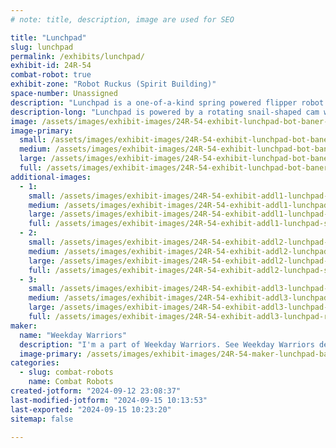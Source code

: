 ```yaml
---
# note: title, description, image are used for SEO

title: "Lunchpad"
slug: lunchpad
permalink: /exhibits/lunchpad/
exhibit-id: 24R-54
combat-robot: true
exhibit-zone: "Robot Ruckus (Spirit Building)"
space-number: Unassigned
description: "Lunchpad is a one-of-a-kind spring powered flipper robot."
description-long: "Lunchpad is powered by a rotating snail-shaped cam which extends a spring. Once the cam completes a rotation, the spring compresses and snaps the arm upwards, flipping opponents into the air. It combines 3D-printed side armor with 2mm thick aluminum for the front wedges. Its strategy is to force opponents into the pit and handle the abuse from spinner bots."
image: /assets/images/exhibit-images/24R-54-exhibit-lunchpad-bot-baner-large.png
image-primary: 
  small: /assets/images/exhibit-images/24R-54-exhibit-lunchpad-bot-baner-small.png
  medium: /assets/images/exhibit-images/24R-54-exhibit-lunchpad-bot-baner-medium.png
  large: /assets/images/exhibit-images/24R-54-exhibit-lunchpad-bot-baner-large.png
  full: /assets/images/exhibit-images/24R-54-exhibit-lunchpad-bot-baner-full.png
additional-images: 
  - 1:
    small: /assets/images/exhibit-images/24R-54-exhibit-addl1-lunchpad-screenshot-2024-08-31-113105-small.png
    medium: /assets/images/exhibit-images/24R-54-exhibit-addl1-lunchpad-screenshot-2024-08-31-113105-medium.png
    large: /assets/images/exhibit-images/24R-54-exhibit-addl1-lunchpad-screenshot-2024-08-31-113105-large.png
    full: /assets/images/exhibit-images/24R-54-exhibit-addl1-lunchpad-screenshot-2024-08-31-113105-full.png
  - 2:
    small: /assets/images/exhibit-images/24R-54-exhibit-addl2-lunchpad-screenshot-2024-09-02-180719-small.png
    medium: /assets/images/exhibit-images/24R-54-exhibit-addl2-lunchpad-screenshot-2024-09-02-180719-medium.png
    large: /assets/images/exhibit-images/24R-54-exhibit-addl2-lunchpad-screenshot-2024-09-02-180719-large.png
    full: /assets/images/exhibit-images/24R-54-exhibit-addl2-lunchpad-screenshot-2024-09-02-180719-full.png
  - 3:
    small: /assets/images/exhibit-images/24R-54-exhibit-addl3-lunchpad-robort3-small.jpg
    medium: /assets/images/exhibit-images/24R-54-exhibit-addl3-lunchpad-robort3-medium.jpg
    large: /assets/images/exhibit-images/24R-54-exhibit-addl3-lunchpad-robort3-large.jpg
    full: /assets/images/exhibit-images/24R-54-exhibit-addl3-lunchpad-robort3-full.jpg
maker: 
  name: "Weekday Warriors"
  description: "I'm a part of Weekday Warriors. See Weekday Warriors desc. "
  image-primary: /assets/images/exhibit-images/24R-54-maker-lunchpad-banner11-medium.png
categories: 
  - slug: combat-robots
    name: Combat Robots
created-jotform: "2024-09-12 23:08:37"
last-modified-jotform: "2024-09-15 10:13:53"
last-exported: "2024-09-15 10:23:20"
sitemap: false

---
```

